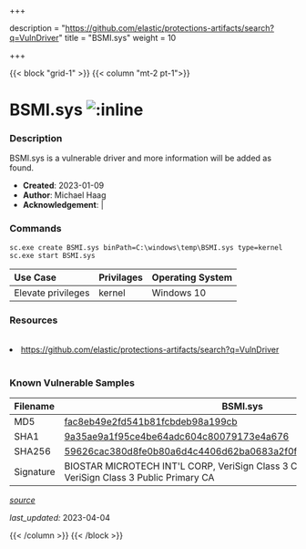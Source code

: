 +++

description = "https://github.com/elastic/protections-artifacts/search?q=VulnDriver"
title = "BSMI.sys"
weight = 10

+++


{{< block "grid-1" >}}
{{< column "mt-2 pt-1">}}


# BSMI.sys ![:inline](/images/twitter_verified.png) 


### Description

BSMI.sys is a vulnerable driver and more information will be added as found.

- **Created**: 2023-01-09
- **Author**: Michael Haag
- **Acknowledgement**:  | [](https://twitter.com/)

### Commands

```
sc.exe create BSMI.sys binPath=C:\windows\temp\BSMI.sys type=kernel
sc.exe start BSMI.sys
```

| Use Case | Privilages | Operating System | 
|:---- | ---- | ---- |
| Elevate privileges | kernel | Windows 10 |

### Resources
<br>
<li><a href=" https://github.com/elastic/protections-artifacts/search?q=VulnDriver"> https://github.com/elastic/protections-artifacts/search?q=VulnDriver</a></li>
<br>

### Known Vulnerable Samples

| Filename | BSMI.sys |
|:---- | ---- | 
| MD5 | <a href="https://www.virustotal.com/gui/file/fac8eb49e2fd541b81fcbdeb98a199cb">fac8eb49e2fd541b81fcbdeb98a199cb</a> |
| SHA1 | <a href="https://www.virustotal.com/gui/file/9a35ae9a1f95ce4be64adc604c80079173e4a676">9a35ae9a1f95ce4be64adc604c80079173e4a676</a> |
| SHA256 | <a href="https://www.virustotal.com/gui/file/59626cac380d8fe0b80a6d4c4406d62ba0683a2f0f68d50ad506ca1b1cf25347">59626cac380d8fe0b80a6d4c4406d62ba0683a2f0f68d50ad506ca1b1cf25347</a> |
| Signature | BIOSTAR MICROTECH INT&#39;L CORP, VeriSign Class 3 Code Signing 2009-2 CA, VeriSign Class 3 Public Primary CA   |


[*source*](https://github.com/magicsword-io/LOLDrivers/tree/main/yaml/bsmi.sys.yml)

*last_updated:* 2023-04-04








{{< /column >}}
{{< /block >}}
